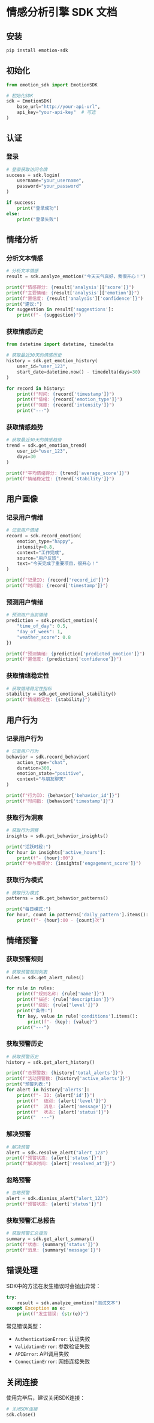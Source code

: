 # 情感分析引擎 SDK 文档

## 安装

```bash
pip install emotion-sdk
```

## 初始化

```python
from emotion_sdk import EmotionSDK

# 初始化SDK
sdk = EmotionSDK(
    base_url="http://your-api-url",
    api_key="your-api-key"  # 可选
)
```

## 认证

### 登录
```python
# 登录获取访问令牌
success = sdk.login(
    username="your_username",
    password="your_password"
)

if success:
    print("登录成功")
else:
    print("登录失败")
```

## 情绪分析

### 分析文本情感
```python
# 分析文本情感
result = sdk.analyze_emotion("今天天气真好，我很开心！")

print(f"情感得分: {result['analysis']['score']}")
print(f"主要情绪: {result['analysis']['emotion']}")
print(f"置信度: {result['analysis']['confidence']}")
print("建议:")
for suggestion in result['suggestions']:
    print(f"- {suggestion}")
```

### 获取情感历史
```python
from datetime import datetime, timedelta

# 获取最近30天的情感历史
history = sdk.get_emotion_history(
    user_id="user_123",
    start_date=datetime.now() - timedelta(days=30)
)

for record in history:
    print(f"时间: {record['timestamp']}")
    print(f"情绪: {record['emotion_type']}")
    print(f"强度: {record['intensity']}")
    print("---")
```

### 获取情感趋势
```python
# 获取最近30天的情感趋势
trend = sdk.get_emotion_trend(
    user_id="user_123",
    days=30
)

print(f"平均情绪得分: {trend['average_score']}")
print(f"情绪稳定性: {trend['stability']}")
```

## 用户画像

### 记录用户情绪
```python
# 记录用户情绪
record = sdk.record_emotion(
    emotion_type="happy",
    intensity=0.8,
    context="工作完成",
    source="用户反馈",
    text="今天完成了重要项目，很开心！"
)

print(f"记录ID: {record['record_id']}")
print(f"时间戳: {record['timestamp']}")
```

### 预测用户情绪
```python
# 预测用户当前情绪
prediction = sdk.predict_emotion({
    "time_of_day": 0.5,
    "day_of_week": 1,
    "weather_score": 0.8
})

print(f"预测情绪: {prediction['predicted_emotion']}")
print(f"置信度: {prediction['confidence']}")
```

### 获取情绪稳定性
```python
# 获取情绪稳定性指标
stability = sdk.get_emotional_stability()
print(f"情绪稳定性: {stability}")
```

## 用户行为

### 记录用户行为
```python
# 记录用户行为
behavior = sdk.record_behavior(
    action_type="chat",
    duration=300,
    emotion_state="positive",
    context="与朋友聊天"
)

print(f"行为ID: {behavior['behavior_id']}")
print(f"时间戳: {behavior['timestamp']}")
```

### 获取行为洞察
```python
# 获取行为洞察
insights = sdk.get_behavior_insights()

print("活跃时段:")
for hour in insights['active_hours']:
    print(f"- {hour}:00")
print(f"参与度得分: {insights['engagement_score']}")
```

### 获取行为模式
```python
# 获取行为模式
patterns = sdk.get_behavior_patterns()

print("每日模式:")
for hour, count in patterns['daily_pattern'].items():
    print(f"- {hour}:00 - {count}次")
```

## 情绪预警

### 获取预警规则
```python
# 获取预警规则列表
rules = sdk.get_alert_rules()

for rule in rules:
    print(f"规则名称: {rule['name']}")
    print(f"描述: {rule['description']}")
    print(f"级别: {rule['level']}")
    print("条件:")
    for key, value in rule['conditions'].items():
        print(f"- {key}: {value}")
    print("---")
```

### 获取预警历史
```python
# 获取预警历史
history = sdk.get_alert_history()

print(f"总预警数: {history['total_alerts']}")
print(f"活动预警数: {history['active_alerts']}")
print("预警列表:")
for alert in history['alerts']:
    print(f"- ID: {alert['id']}")
    print(f"  级别: {alert['level']}")
    print(f"  消息: {alert['message']}")
    print(f"  状态: {alert['status']}")
    print("  ---")
```

### 解决预警
```python
# 解决预警
alert = sdk.resolve_alert("alert_123")
print(f"预警状态: {alert['status']}")
print(f"解决时间: {alert['resolved_at']}")
```

### 忽略预警
```python
# 忽略预警
alert = sdk.dismiss_alert("alert_123")
print(f"预警状态: {alert['status']}")
```

### 获取预警汇总报告
```python
# 获取预警汇总报告
summary = sdk.get_alert_summary()
print(f"状态: {summary['status']}")
print(f"消息: {summary['message']}")
```

## 错误处理

SDK中的方法在发生错误时会抛出异常：

```python
try:
    result = sdk.analyze_emotion("测试文本")
except Exception as e:
    print(f"发生错误: {str(e)}")
```

常见错误类型：
- `AuthenticationError`: 认证失败
- `ValidationError`: 参数验证失败
- `APIError`: API调用失败
- `ConnectionError`: 网络连接失败

## 关闭连接

使用完毕后，建议关闭SDK连接：

```python
# 关闭SDK连接
sdk.close()
``` 